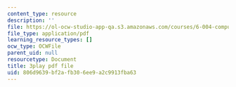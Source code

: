 ```yaml
---
content_type: resource
description: ''
file: https://ol-ocw-studio-app-qa.s3.amazonaws.com/courses/6-004-computation-structures-spring-2017/806d9639bf2afb306ee9a2c9913fba63_PmOq8G_hs4o.pdf
file_type: application/pdf
learning_resource_types: []
ocw_type: OCWFile
parent_uid: null
resourcetype: Document
title: 3play pdf file
uid: 806d9639-bf2a-fb30-6ee9-a2c9913fba63
---
```

